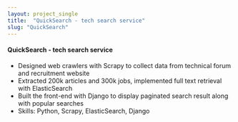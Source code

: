 ```yaml
---
layout: project_single
title:  "QuickSearch - tech search service"
slug: "QuickSearch"
---
```


#### QuickSearch - tech search service
- Designed web crawlers with Scrapy to collect data from technical forum and recruitment website 
- Extracted 200k articles and 300k jobs, implemented full text retrieval with ElasticSearch
- Built the front-end with Django to display paginated search result along with popular searches
- Skills: Python, Scrapy, ElasticSearch, Django
